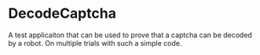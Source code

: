 # DecodeCaptcha
A test applicaiton that can be used to prove that a captcha can be decoded by a robot. On multiple trials with such a simple code.
